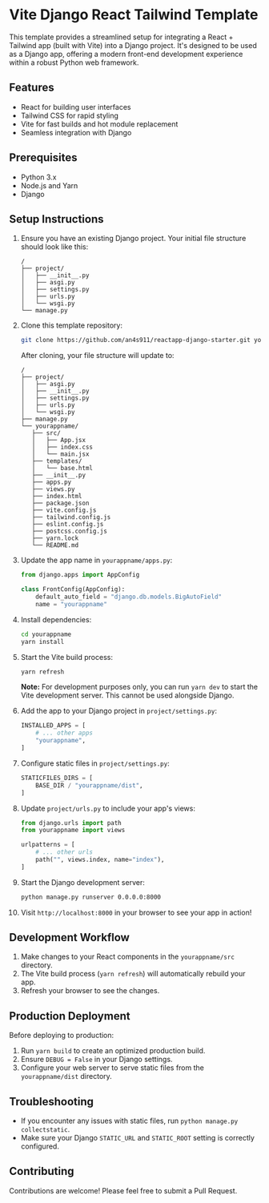 # Vite Django React Tailwind Template

This template provides a streamlined setup for integrating a React + Tailwind app (built with Vite) into a Django project. It's designed to be used as a Django app, offering a modern front-end development experience within a robust Python web framework.

## Features

- React for building user interfaces
- Tailwind CSS for rapid styling
- Vite for fast builds and hot module replacement
- Seamless integration with Django

## Prerequisites

- Python 3.x
- Node.js and Yarn
- Django

## Setup Instructions

1. Ensure you have an existing Django project. Your initial file structure should look like this:

   ```
   /
   ├── project/
   │   ├── __init__.py
   │   ├── asgi.py
   │   ├── settings.py
   │   ├── urls.py
   │   └── wsgi.py
   └── manage.py
   ```

2. Clone this template repository:

   ```bash
   git clone https://github.com/an4s911/reactapp-django-starter.git yourappname
   ```

   After cloning, your file structure will update to:

   ```
   /
   ├── project/
   │   ├── asgi.py
   │   ├── __init__.py
   │   ├── settings.py
   │   ├── urls.py
   │   └── wsgi.py
   ├── manage.py
   └── yourappname/
      ├── src/
      │   ├── App.jsx
      │   ├── index.css
      │   └── main.jsx
      ├── templates/
      │   └── base.html
      ├── __init__.py
      ├── apps.py
      ├── views.py
      ├── index.html
      ├── package.json
      ├── vite.config.js
      ├── tailwind.config.js
      ├── eslint.config.js
      ├── postcss.config.js
      ├── yarn.lock
      └── README.md
   ```

3. Update the app name in `yourappname/apps.py`:

   ```python
   from django.apps import AppConfig

   class FrontConfig(AppConfig):
       default_auto_field = "django.db.models.BigAutoField"
       name = "yourappname"
   ```

4. Install dependencies:

   ```bash
   cd yourappname
   yarn install
   ```

5. Start the Vite build process:

   ```bash
   yarn refresh
   ```

   **Note:** For development purposes only, you can run `yarn dev` to start the Vite development server. This cannot be used alongside Django.

6. Add the app to your Django project in `project/settings.py`:

   ```python
   INSTALLED_APPS = [
       # ... other apps
       "yourappname",
   ]
   ```

7. Configure static files in `project/settings.py`:

   ```python
   STATICFILES_DIRS = [
       BASE_DIR / "yourappname/dist",
   ]
   ```

8. Update `project/urls.py` to include your app's views:

   ```python
   from django.urls import path
   from yourappname import views

   urlpatterns = [
       # ... other urls
       path("", views.index, name="index"),
   ]
   ```

9. Start the Django development server:

   ```bash
   python manage.py runserver 0.0.0.0:8000
   ```

10. Visit `http://localhost:8000` in your browser to see your app in action!

## Development Workflow

1. Make changes to your React components in the `yourappname/src` directory.
2. The Vite build process (`yarn refresh`) will automatically rebuild your app.
3. Refresh your browser to see the changes.

## Production Deployment

Before deploying to production:

1. Run `yarn build` to create an optimized production build.
2. Ensure `DEBUG = False` in your Django settings.
3. Configure your web server to serve static files from the `yourappname/dist` directory.

## Troubleshooting

- If you encounter any issues with static files, run `python manage.py collectstatic`.
- Make sure your Django `STATIC_URL` and `STATIC_ROOT` setting is correctly configured.

## Contributing

Contributions are welcome! Please feel free to submit a Pull Request.
